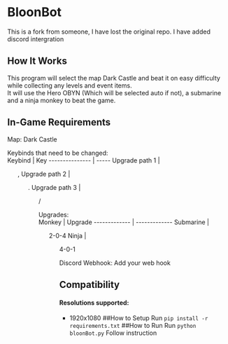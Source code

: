 # BloonBot
This is a fork from someone, I have lost the original repo. I have added discord intergration
## How It Works
This program will select the map Dark Castle and beat it on easy difficulty while collecting any levels and event items.  
It will use the Hero OBYN (Which will be selected auto if not), a submarine and a ninja monkey to beat the game.   

## In-Game Requirements
Map: Dark Castle  

Keybinds that need to be changed:  
Keybind         | Key
--------------- | -----
Upgrade path 1	| <ul>, 
Upgrade path 2	|	<ul>. 
Upgrade path 3	|	<ul>/  

Upgrades:  
Monkey        | Upgrade
------------- | -------------
Submarine     | <ul>2-0-4
Ninja         | <ul>4-0-1

Discord Webhook: Add your web hook

## Compatibility
#### Resolutions supported:  
* 1920x1080 
##How to Setup
Run ```pip install -r requirements.txt```
##How to Run 
Run ```python bloonBot.py```
Follow instruction
